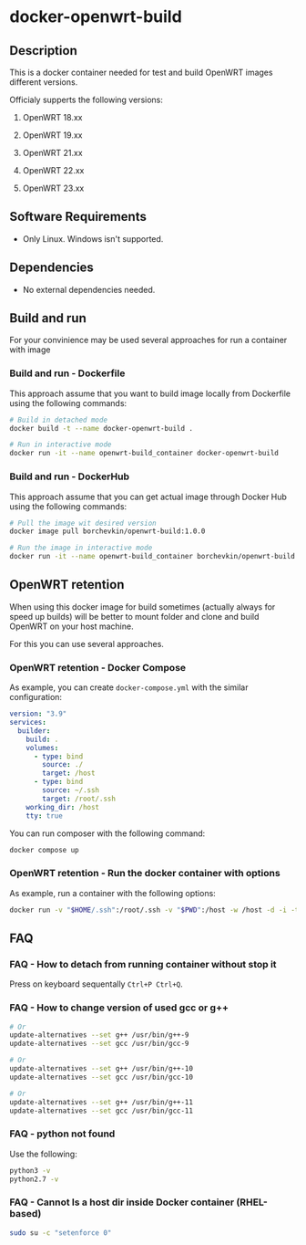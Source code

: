 # docker-openwrt-build

## Description

This is a docker container needed for test and build OpenWRT images different versions. 

Officialy supperts the following versions:

1. OpenWRT 18.xx

1. OpenWRT 19.xx

1. OpenWRT 21.xx

1. OpenWRT 22.xx

1. OpenWRT 23.xx

## Software Requirements

* Only Linux. Windows isn't supported.

## Dependencies

* No external dependencies needed.

## Build and run

For your convinience may be used several approaches for run a container with image

### Build and run - Dockerfile

This approach assume that you want to build image locally from Dockerfile using the following commands:

```bash
# Build in detached mode
docker build -t --name docker-openwrt-build .

# Run in interactive mode
docker run -it --name openwrt-build_container docker-openwrt-build
```

### Build and run - DockerHub

This approach assume that you can get actual image through Docker Hub using the following commands:

```bash
# Pull the image wit desired version
docker image pull borchevkin/openwrt-build:1.0.0

# Run the image in interactive mode
docker run -it --name openwrt-build_container borchevkin/openwrt-build:1.0.0
```

## OpenWRT retention

When using this docker image for build sometimes (actually always for speed up builds) will be better to mount folder and clone and build OpenWRT on your host machine. 

For this you can use several approaches.

### OpenWRT retention - Docker Compose

As example, you can create ```docker-compose.yml``` with the similar configuration:

```yml
version: "3.9"
services:
  builder:
    build: .
    volumes:
      - type: bind
        source: ./
        target: /host
      - type: bind
        source: ~/.ssh
        target: /root/.ssh
    working_dir: /host
    tty: true
```

You can run composer with the following command:

```bash
docker compose up
```

### OpenWRT retention - Run the docker container with options

As example, run a container with the following options:

```bash
docker run -v "$HOME/.ssh":/root/.ssh -v "$PWD":/host -w /host -d -i -t --name openwrt-build_container docker-openwrt-build
```

## FAQ

### FAQ - How to detach from running container without stop it

Press on keyboard sequentally ```Ctrl+P Ctrl+Q```.

### FAQ - How to change version of used gcc or g++

```bash
# Or
update-alternatives --set g++ /usr/bin/g++-9
update-alternatives --set gcc /usr/bin/gcc-9

# Or
update-alternatives --set g++ /usr/bin/g++-10
update-alternatives --set gcc /usr/bin/gcc-10

# Or
update-alternatives --set g++ /usr/bin/g++-11
update-alternatives --set gcc /usr/bin/gcc-11
```

### FAQ - python not found

Use the following:

```bash
python3 -v
python2.7 -v
```

### FAQ - Cannot ls a host dir inside Docker container (RHEL-based)

```bash
sudo su -c "setenforce 0"
```